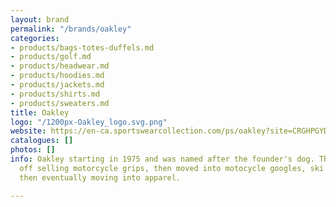 ```yaml
---
layout: brand
permalink: "/brands/oakley"
categories:
- products/bags-totes-duffels.md
- products/golf.md
- products/headwear.md
- products/hoodies.md
- products/jackets.md
- products/shirts.md
- products/sweaters.md
title: Oakley
logo: "/1200px-Oakley_logo.svg.png"
website: https://en-ca.sportswearcollection.com/ps/oakley?site=CRGHPGYDZS
catalogues: []
photos: []
info: Oakley starting in 1975 and was named after the founder's dog. They started
  off selling motorcycle grips, then moved into motocycle googles, ski googles, sunglasses
  then eventually moving into apparel.

---
```

